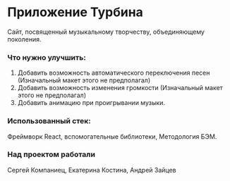 # Приложение Турбина

Сайт, посвященный музыкальному творчеству, объединяющему поколения. 

### Что нужно улучшить:
1. Добавить возможность автоматического переключения песен (Изначальный макет этого не предполагал)
2. Добавить возможность изменения громкости (Изначальный макет этого не предполагал)
3. Добавить анимацию при проигрывании музыки. 

### Использованный стек:
Фреймворк React, вспомогательные библиотеки, 
Методология БЭМ.

### Над проектом работали 

Сергей Компаниец, Екатерина Костина, Андрей Зайцев 
